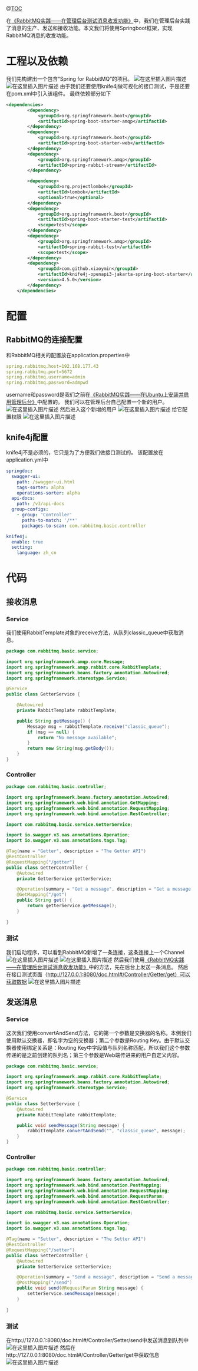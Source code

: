 ﻿@[TOC](大纲)

在[《RabbitMQ实践——在管理后台测试消息收发功能》](https://blog.csdn.net/breaksoftware/article/details/139655228)中，我们在管理后台实践了消息的生产、发送和接收功能。本文我们将使用Springboot框架，实现RabbitMQ消息的收发功能。

# 工程以及依赖
我们先构建出一个包含“Spring for RabbitMQ”的项目。
![在这里插入图片描述](https://img-blog.csdnimg.cn/direct/5d8165e293db4528a76f0275e343807c.png)
![在这里插入图片描述](https://img-blog.csdnimg.cn/direct/51b6bbc95ed849ea84922e39ecfd7713.png)
由于我们还要使用knife4j做可视化的接口测试，于是还要在pom.xml中引入该组件。
最终依赖部分如下

```xml
<dependencies>
        <dependency>
            <groupId>org.springframework.boot</groupId>
            <artifactId>spring-boot-starter-amqp</artifactId>
        </dependency>
        <dependency>
            <groupId>org.springframework.boot</groupId>
            <artifactId>spring-boot-starter-web</artifactId>
        </dependency>
        <dependency>
            <groupId>org.springframework.amqp</groupId>
            <artifactId>spring-rabbit-stream</artifactId>
        </dependency>

        <dependency>
            <groupId>org.projectlombok</groupId>
            <artifactId>lombok</artifactId>
            <optional>true</optional>
        </dependency>
        <dependency>
            <groupId>org.springframework.boot</groupId>
            <artifactId>spring-boot-starter-test</artifactId>
            <scope>test</scope>
        </dependency>
        <dependency>
            <groupId>org.springframework.amqp</groupId>
            <artifactId>spring-rabbit-test</artifactId>
            <scope>test</scope>
        </dependency>
        <dependency>
			<groupId>com.github.xiaoymin</groupId>
			<artifactId>knife4j-openapi3-jakarta-spring-boot-starter</artifactId>
			<version>4.5.0</version>
		</dependency>
    </dependencies>
```
# 配置
## RabbitMQ的连接配置
和RabbitMQ相关的配置放在application.properties中
```yaml
spring.rabbitmq.host=192.168.177.43
spring.rabbitmq.port=5672
spring.rabbitmq.username=admin
spring.rabbitmq.password=admpwd
```
username和password是我们之前在[《RabbitMQ实践——在Ubuntu上安装并启用管理后台》](https://fangliang.blog.csdn.net/article/details/139639464)中配置的。
我们可以在管理后台自己配置一个新的用户。
![在这里插入图片描述](https://img-blog.csdnimg.cn/direct/c0643b99b0c143e98d6332885a6d6946.png)
然后进入这个新增的用户
![在这里插入图片描述](https://img-blog.csdnimg.cn/direct/346ce2550f9040798aef393d62cc86cd.png)
给它配置权限
![在这里插入图片描述](https://img-blog.csdnimg.cn/direct/b6398f3a19254e80810f89acec2a6690.png)
## knife4j配置
knife4j不是必须的，它只是为了方便我们做接口测试的。
该配置放在application.yml中

```yaml
springdoc:
  swagger-ui:
    path: /swagger-ui.html
    tags-sorter: alpha
    operations-sorter: alpha
  api-docs:
    path: /v3/api-docs
  group-configs:
    - group: 'Controller'
      paths-to-match: '/**'
      packages-to-scan: com.rabbitmq.basic.controller

knife4j:
  enable: true
  setting:
    language: zh_cn
```
# 代码
## 接收消息
### Service
我们使用RabbitTemplate对象的receive方法，从队列classic_queue中获取消息。
```java
package com.rabbitmq.basic.service;

import org.springframework.amqp.core.Message;
import org.springframework.amqp.rabbit.core.RabbitTemplate;
import org.springframework.beans.factory.annotation.Autowired;
import org.springframework.stereotype.Service;

@Service
public class GetterService {

    @Autowired
    private RabbitTemplate rabbitTemplate;

    public String getMessage() {
        Message msg = rabbitTemplate.receive("classic_queue");
        if (msg == null) {
            return "No message available";
        }
        return new String(msg.getBody());
    }
}
```
### Controller

```java
package com.rabbitmq.basic.controller;

import org.springframework.beans.factory.annotation.Autowired;
import org.springframework.web.bind.annotation.GetMapping;
import org.springframework.web.bind.annotation.RequestMapping;
import org.springframework.web.bind.annotation.RestController;

import com.rabbitmq.basic.service.GetterService;

import io.swagger.v3.oas.annotations.Operation;
import io.swagger.v3.oas.annotations.tags.Tag;

@Tag(name = "Getter", description = "The Getter API")
@RestController
@RequestMapping("/getter")
public class GetterController {
    @Autowired
    private GetterService getterService;

    @Operation(summary = "Get a message", description = "Get a message from GetterService")
    @GetMapping("/get")
    public String get() {
        return getterService.getMessage();
    }
    
}
```
### 测试
我们启动程序，可以看到RabbitMQ新增了一条连接，这条连接上一个Channel
![在这里插入图片描述](https://img-blog.csdnimg.cn/direct/a25c0fa6c2ce483c8c75528d86b39973.png)
![在这里插入图片描述](https://img-blog.csdnimg.cn/direct/af3525fde5734b1998ad712bb4f28d2d.png)
然后我们使用[《RabbitMQ实践——在管理后台测试消息收发功能》](https://fangliang.blog.csdn.net/article/details/139655228)中的方法，先在后台上发送一条消息。
然后在接口测试页面（http://127.0.0.1:8080/doc.html#/Controller/Getter/get）可以获取数据
![在这里插入图片描述](https://img-blog.csdnimg.cn/direct/cc3428439d3d493b8ee6329a906d61c6.png)
## 发送消息
### Service
这次我们使用convertAndSend方法，它的第一个参数是交换器的名称。本例我们使用默认交换器，即名字为空的交换器；第二个参数是Routing Key。由于默认交换器使用绑定关系是：Routing Key中字段值与队列名称匹配，所以我们这个参数传递的是之前创建的队列名；第三个参数是Web端传进来的用户自定义内容。
```java
package com.rabbitmq.basic.service;

import org.springframework.amqp.rabbit.core.RabbitTemplate;
import org.springframework.beans.factory.annotation.Autowired;
import org.springframework.stereotype.Service;

@Service
public class SetterService {
    @Autowired
    private RabbitTemplate rabbitTemplate;

    public void sendMessage(String message) {
        rabbitTemplate.convertAndSend("", "classic_queue", message);
    }
}
```
### Controller

```java
package com.rabbitmq.basic.controller;

import org.springframework.beans.factory.annotation.Autowired;
import org.springframework.web.bind.annotation.PostMapping;
import org.springframework.web.bind.annotation.RequestMapping;
import org.springframework.web.bind.annotation.RequestParam;
import org.springframework.web.bind.annotation.RestController;

import com.rabbitmq.basic.service.SetterService;

import io.swagger.v3.oas.annotations.Operation;
import io.swagger.v3.oas.annotations.tags.Tag;

@Tag(name = "Setter", description = "The Setter API")
@RestController
@RequestMapping("/setter")
public class SetterController {
    @Autowired
    private SetterService setterService;

    @Operation(summary = "Send a message", description = "Send a message to SetterService")
    @PostMapping("/send")
    public void send(@RequestParam String message) {
        setterService.sendMessage(message);
    }
    
}

```
### 测试
在http://127.0.0.1:8080/doc.html#/Controller/Setter/send中发送消息到队列中
![在这里插入图片描述](https://img-blog.csdnimg.cn/direct/b4fa7768ae0d4e59878f655a48558e17.png)
然后在http://127.0.0.1:8080/doc.html#/Controller/Getter/get中获取信息
![在这里插入图片描述](https://img-blog.csdnimg.cn/direct/13dda20ad8cc44798a77d07acdceacc0.png)

